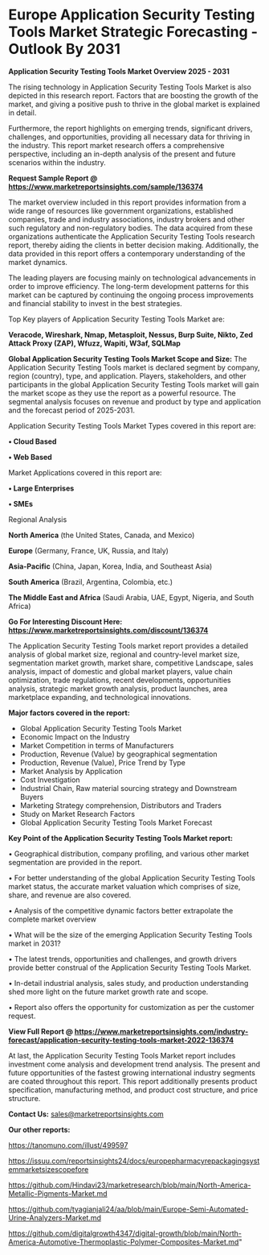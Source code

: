  # Europe Application Security Testing Tools Market Strategic Forecasting - Outlook By 2031

<Strong> Application Security Testing Tools Market Overview 2025 - 2031</strong>

The rising technology in Application Security Testing Tools Market is also depicted in this research report. Factors that are boosting the growth of the market, and giving a positive push to thrive in the global market is explained in detail.

Furthermore, the report highlights on emerging trends, significant drivers, challenges, and opportunities, providing all necessary data for thriving in the industry. This report market research offers a comprehensive perspective, including an in-depth analysis of the present and future scenarios within the industry.

<strong>Request Sample Report @ <a href=https://www.marketreportsinsights.com/sample/136374>https://www.marketreportsinsights.com/sample/136374</a></strong>

The market overview included in this report provides information from a wide range of resources like government organizations, established companies, trade and industry associations, industry brokers and other such regulatory and non-regulatory bodies. The data acquired from these organizations authenticate the Application Security Testing Tools research report, thereby aiding the clients in better decision making. Additionally, the data provided in this report offers a contemporary understanding of the market dynamics.

The leading players are focusing mainly on technological advancements in order to improve efficiency. The long-term development patterns for this market can be captured by continuing the ongoing process improvements and financial stability to invest in the best strategies.

Top Key players of Application Security Testing Tools Market are:

<strong>Veracode, Wireshark, Nmap, Metasploit, Nessus, Burp Suite, Nikto, Zed Attack Proxy (ZAP), Wfuzz, Wapiti, W3af, SQLMap</strong>

<strong><b>Global Application Security Testing Tools Market Scope and Size:</b></strong>
The Application Security Testing Tools market is declared segment by company, region (country), type, and application. Players, stakeholders, and other participants in the global Application Security Testing Tools market will gain the market scope as they use the report as a powerful resource. The segmental analysis focuses on revenue and product by type and application and the forecast period of 2025-2031.

Application Security Testing Tools Market Types covered in this report are:

<strong>• Cloud Based

• Web Based</strong>

Market Applications covered in this report are:

<strong>• Large Enterprises

• SMEs</strong> 

Regional Analysis

<strong>North America</strong> (the United States, Canada, and Mexico)

<strong>Europe</strong> (Germany, France, UK, Russia, and Italy)

<strong>Asia-Pacific</strong> (China, Japan, Korea, India, and Southeast Asia)

<strong>South America</strong> (Brazil, Argentina, Colombia, etc.)

<strong>The Middle East and Africa</strong> (Saudi Arabia, UAE, Egypt, Nigeria, and South Africa)

<strong>Go For Interesting Discount Here: <a href=https://www.marketreportsinsights.com/discount/136374>https://www.marketreportsinsights.com/discount/136374</a></strong>

The Application Security Testing Tools market report provides a detailed analysis of global market size, regional and country-level market size, segmentation market growth, market share, competitive Landscape, sales analysis, impact of domestic and global market players, value chain optimization, trade regulations, recent developments, opportunities analysis, strategic market growth analysis, product launches, area marketplace expanding, and technological innovations.

<strong><b>Major factors covered in the report:</b></strong>
<ul>
  <li>Global Application Security Testing Tools Market </li>
  <li>Economic Impact on the Industry</li>
  <li>Market Competition in terms of Manufacturers</li>
  <li>Production, Revenue (Value) by geographical segmentation</li>
  <li>Production, Revenue (Value), Price Trend by Type</li>
  <li>Market Analysis by Application</li>
  <li>Cost Investigation</li>
  <li>Industrial Chain, Raw material sourcing strategy and Downstream Buyers</li>
  <li>Marketing Strategy comprehension, Distributors and Traders</li>
  <li>Study on Market Research Factors</li>
  <li>Global Application Security Testing Tools Market Forecast</li>
</ul>

<strong><b>Key Point of the Application Security Testing Tools Market report:</b></strong>

• Geographical distribution, company profiling, and various other market segmentation are provided in the report.

• For better understanding of the global Application Security Testing Tools market status, the accurate market valuation which comprises of size, share, and revenue are also covered.

• Analysis of the competitive dynamic factors better extrapolate the complete market overview

• What will be the size of the emerging Application Security Testing Tools market in 2031?

• The latest trends, opportunities and challenges, and growth drivers provide better construal of the Application Security Testing Tools Market.

• In-detail industrial analysis, sales study, and production understanding shed more light on the future market growth rate and scope.

• Report also offers the opportunity for customization as per the customer request.

<strong><b>View Full Report @ <a href=https://www.marketreportsinsights.com/industry-forecast/application-security-testing-tools-market-2022-136374>https://www.marketreportsinsights.com/industry-forecast/application-security-testing-tools-market-2022-136374</a></b></strong>


At last, the Application Security Testing Tools Market report includes investment come analysis and development trend analysis. The present and future opportunities of the fastest growing international industry segments are coated throughout this report. This report additionally presents product specification, manufacturing method, and product cost structure, and price structure.

<strong>Contact Us:</strong>
sales@marketreportsinsights.com

<strong>Our other reports:</strong>

<a href=https://tanomuno.com/illust/499597>https://tanomuno.com/illust/499597</a>

<a href=https://issuu.com/reportsinsights24/docs/europepharmacyrepackagingsystemmarketsizescopefore>https://issuu.com/reportsinsights24/docs/europepharmacyrepackagingsystemmarketsizescopefore</a>

<a href=https://github.com/Hindavi23/marketresearch/blob/main/North-America-Metallic-Pigments-Market.md>https://github.com/Hindavi23/marketresearch/blob/main/North-America-Metallic-Pigments-Market.md</a>

<a href=https://github.com/tyagianjali24/aa/blob/main/Europe-Semi-Automated-Urine-Analyzers-Market.md>https://github.com/tyagianjali24/aa/blob/main/Europe-Semi-Automated-Urine-Analyzers-Market.md</a>

<a href=https://github.com/digitalgrowth4347/digital-growth/blob/main/North-America-Automotive-Thermoplastic-Polymer-Composites-Market.md>https://github.com/digitalgrowth4347/digital-growth/blob/main/North-America-Automotive-Thermoplastic-Polymer-Composites-Market.md</a>"
